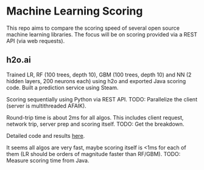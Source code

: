 
# Machine Learning Scoring

This repo aims to compare the scoring speed of several open source machine learning
libraries. The focus will be on scoring provided via a REST API (via web requests).


## h2o.ai

Trained LR, RF (100 trees, depth 10), GBM (100 trees, depth 10) and NN (2 hidden layers, 200 neurons each) using h2o and exported Java scoring code. Built a prediction service using Steam. 

Scoring sequentially using Python via REST API. TODO: Parallelize the client (server is multithreaded AFAIK).

Round-trip time is about 2ms for all algos. This includes client request, network trip,
server prep and scoring itself. TODO: Get the breakdown. 

Detailed code and results [here](h2o).

It seems all algos are very fast, maybe scoring itself is <1ms for each of them (LR should be orders of magnitude faster than RF/GBM). TODO: Measure scoring time from Java.

